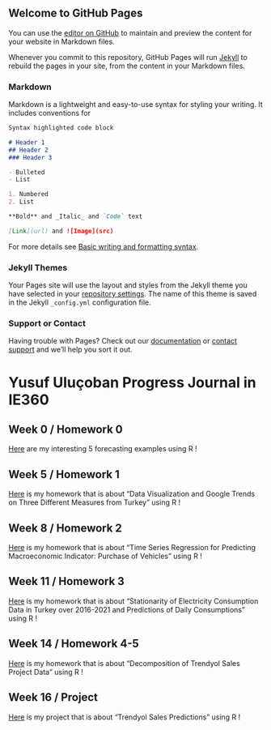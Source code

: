 ## Welcome to GitHub Pages

You can use the [editor on GitHub](https://github.com/yulucoban/Progress-Journal/edit/main/README.md) to maintain and preview the content for your website in Markdown files.

Whenever you commit to this repository, GitHub Pages will run [Jekyll](https://jekyllrb.com/) to rebuild the pages in your site, from the content in your Markdown files.

### Markdown

Markdown is a lightweight and easy-to-use syntax for styling your writing. It includes conventions for

```markdown
Syntax highlighted code block

# Header 1
## Header 2
### Header 3

- Bulleted
- List

1. Numbered
2. List

**Bold** and _Italic_ and `Code` text

[Link](url) and ![Image](src)
```

For more details see [Basic writing and formatting syntax](https://docs.github.com/en/github/writing-on-github/getting-started-with-writing-and-formatting-on-github/basic-writing-and-formatting-syntax).

### Jekyll Themes

Your Pages site will use the layout and styles from the Jekyll theme you have selected in your [repository settings](https://github.com/yulucoban/Progress-Journal/settings/pages). The name of this theme is saved in the Jekyll `_config.yml` configuration file.

### Support or Contact

Having trouble with Pages? Check out our [documentation](https://docs.github.com/categories/github-pages-basics/) or [contact support](https://support.github.com/contact) and we’ll help you sort it out.






# Yusuf Uluçoban Progress Journal in IE360

## Week 0 / Homework 0 

[Here](files/IE360_Spring21_Homework0.html) are my interesting 5 forecasting examples using R !


## Week 5 / Homework 1

[Here](files/hw1.html) is my homework that is about “Data Visualization and Google Trends on Three Different Measures from Turkey” using R !


## Week 8 / Homework 2

[Here](files/Homework2.html) is my homework that is about “Time Series Regression for Predicting Macroeconomic Indicator: Purchase of Vehicles” using R !


## Week 11 / Homework 3

[Here](files/Homework3.html) is my homework that is about “Stationarity of Electricity Consumption Data in Turkey over 2016-2021 and Predictions of Daily Consumptions” using R !


## Week 14 / Homework 4-5

[Here](files/Homework_4_5.html) is my homework that is about “Decomposition of Trendyol Sales Project Data” using R !


## Week 16 / Project

[Here](files/Project_Report.html) is my project that is about “Trendyol Sales Predictions” using R !
